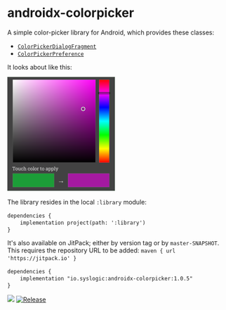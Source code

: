 # androidx-colorpicker
A simple color-picker library for Android, which provides these classes:

 - [`ColorPickerDialogFragment`](https://github.com/syslogic/androidx-colorpicker/blob/master/library/src/main/java/io/syslogic/colorpicker/ColorPickerDialogFragment.java)
 - [`ColorPickerPreference`](https://github.com/syslogic/androidx-colorpicker/blob/master/library/src/main/java/io/syslogic/colorpicker/ColorPickerPreference.java)

It looks about like this:

  ![Screenshot 01](https://raw.githubusercontent.com/syslogic/androidx-colorpicker/master/screenshots/screenshot_01.png)

The library resides in the local `:library` module:

    dependencies {
        implementation project(path: ':library')
    }

It's also available on JitPack; either by version tag or by `master-SNAPSHOT`.<br/>
This requires the repository URL to be added: `maven { url 'https://jitpack.io' }`

    dependencies {
        implementation "io.syslogic:androidx-colorpicker:1.0.5"
    }

[![](https://jitci.com/gh/syslogic/androidx-colorpicker/svg)](https://jitci.com/gh/syslogic/androidx-colorpicker) [![Release](https://jitpack.io/v/syslogic/androidx-colorpicker.svg)](https://jitpack.io/#io.syslogic/androidx-colorpicker)
